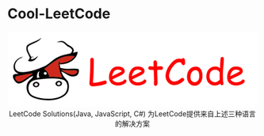 # Cool-LeetCode


[<div align="center">![如图所示](./resources/img/logo.png)](https://github.com/LxxtCode/Cool-LeetCode)
LeetCode Solutions(Java, JavaScript, C#) 为LeetCode提供来自上述三种语言的解决方案
